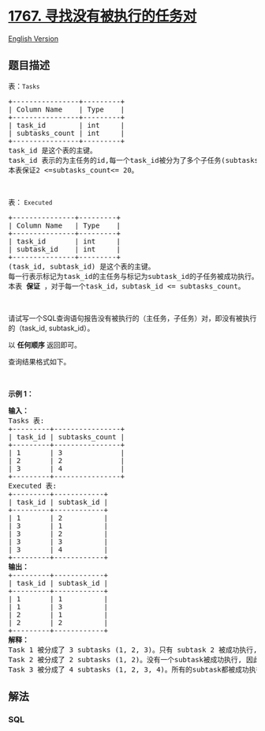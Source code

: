 # [1767. 寻找没有被执行的任务对](https://leetcode.cn/problems/find-the-subtasks-that-did-not-execute)

[English Version](/solution/1700-1799/1767.Find%20the%20Subtasks%20That%20Did%20Not%20Execute/README_EN.md)

## 题目描述

<!-- 这里写题目描述 -->

<p>表：<code>Tasks</code></p>

<pre>
+----------------+---------+
| Column Name    | Type    |
+----------------+---------+
| task_id        | int     |
| subtasks_count | int     |
+----------------+---------+
task_id 是这个表的主键。
task_id 表示的为主任务的id,每一个task_id被分为了多个子任务(subtasks)，subtasks_count表示为子任务的个数（n），它的值表示了子任务的索引从1到n。
本表保证2 &lt;=subtasks_count&lt;= 20。
</pre>

<p>&nbsp;</p>

<p>表： <code>Executed</code></p>

<pre>
+---------------+---------+
| Column Name   | Type    |
+---------------+---------+
| task_id       | int     |
| subtask_id    | int     |
+---------------+---------+
(task_id, subtask_id) 是这个表的主键。
每一行表示标记为task_id的主任务与标记为subtask_id的子任务被成功执行。
本表 <strong>保证 </strong>，对于每一个task_id，subtask_id &lt;= subtasks_count。
</pre>

<p>&nbsp;</p>

<p>请试写一个SQL查询语句报告没有被执行的（主任务，子任务）对，即没有被执行的（task_id, subtask_id）。</p>

<p>以 <strong>任何顺序</strong> 返回即可。</p>

<p>查询结果格式如下。</p>

<p>&nbsp;</p>

<p><strong>示例 1：</strong></p>

<pre>
<strong>输入：
</strong>Tasks 表:
+---------+----------------+
| task_id | subtasks_count |
+---------+----------------+
| 1       | 3              |
| 2       | 2              |
| 3       | 4              |
+---------+----------------+
Executed 表:
+---------+------------+
| task_id | subtask_id |
+---------+------------+
| 1       | 2          |
| 3       | 1          |
| 3       | 2          |
| 3       | 3          |
| 3       | 4          |
+---------+------------+
<strong>输出：</strong>
+---------+------------+
| task_id | subtask_id |
+---------+------------+
| 1       | 1          |
| 1       | 3          |
| 2       | 1          |
| 2       | 2          |
+---------+------------+
<strong>解释：</strong>
Task 1 被分成了 3 subtasks (1, 2, 3)。只有 subtask 2 被成功执行, 所以我们返回 (1, 1) 和 (1, 3) 这两个主任务子任务对。
Task 2 被分成了 2 subtasks (1, 2)。没有一个subtask被成功执行, 因此我们返回(2, 1)和(2, 2)。
Task 3 被分成了 4 subtasks (1, 2, 3, 4)。所有的subtask都被成功执行，因此对于Task 3,我们不返回任何值。</pre>

## 解法

<!-- 这里可写通用的实现逻辑 -->

<!-- tabs:start -->

### **SQL**

<!-- 这里可写当前语言的特殊实现逻辑 -->

```sql

```


